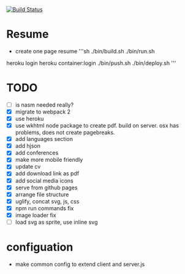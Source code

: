 [![Build Status](https://img.shields.io/travis/berkin/resume.svg?style=flat)](https://travis-ci.org/berkin/resume)

# Resume
 - create one page resume
'''sh
./bin/build.sh
./bin/run.sh

heroku login
heroku container:login
./bin/push.sh
./bin/deploy.sh
'''
 
# TODO
- [ ] is nasm needed really?
- [x] migrate to webpack 2
- [x] use heroku
- [x] use wkhtml node package to create pdf. build on server. osx has problems, does not create pagebreaks.
- [x] add languages section
- [x] add hjson
- [x] add conferences
- [x] make more mobile friendly
- [x] update cv
- [x] add download link as pdf
- [x] add social media icons
- [x] serve from github pages
- [x] arrange file structure
- [x] uglify, concat svg, js, css
- [x] npm run commands fix
- [x] image loader fix	
- [ ] load svg as sprite, use inline svg

# configuation
- make common config to extend client and server.js


